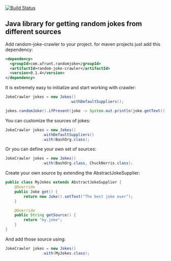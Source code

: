 [![Build Status](https://travis-ci.org/afrunt/jach.svg?branch=master)](https://travis-ci.org/afrunt/random-joke-crawler)
## Java library for getting random jokes from different sources
Add random-joke-crawler to your project. for maven projects just add this dependency:
```xml
<dependency>
  <groupId>com.afrunt.randomjoke</groupId>
  <artifactId>random-joke-crawler</artifactId>
  <version>0.1.4</version>
</dependency>
```
It is extremely easy to initialize and start working with crawler:
```java
JokeCrawler jokes = new Jokes()
                            .withDefaultSuppliers();

jokes.randomJoke().ifPresent(joke -> System.out.println(joke.getText()));
``` 

You can customize the sources of jokes:
```java
JokeCrawler jokes = new Jokes()
                .withDefaultSuppliers()
                .with(BashOrg.class);
``` 

Or you can define your own set of sources:
```java
JokeCrawler jokes = new Jokes()
                .with(BashOrg.class, ChuckNorris.class);
``` 

Create your own source by extending the AbstractJokeSupplier:
```java
public class MyJokes extends AbstractJokeSupplier {
    @Override
    public Joke get() {
        return new Joke().setText("The best joke ever");
    }

    @Override
    public String getSource() {
        return "my.joke";
    }
}
``` 
And add those source using:
```java
JokeCrawler jokes = new Jokes()
                .with(MyJokes.class);
``` 

